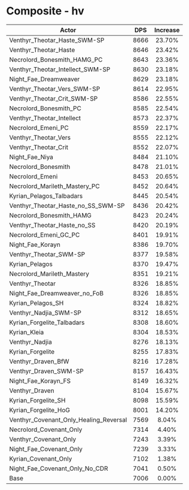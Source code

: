 # Composite - hv
| Actor | DPS | Increase |
|---|:---:|:---:|
|Venthyr_Theotar_Haste_SWM-SP|8666|23.70%|
|Venthyr_Theotar_Haste|8646|23.42%|
|Necrolord_Bonesmith_HAMG_PC|8643|23.36%|
|Venthyr_Theotar_Intellect_SWM-SP|8630|23.18%|
|Night_Fae_Dreamweaver|8629|23.18%|
|Venthyr_Theotar_Vers_SWM-SP|8614|22.95%|
|Venthyr_Theotar_Crit_SWM-SP|8586|22.55%|
|Necrolord_Bonesmith_PC|8585|22.54%|
|Venthyr_Theotar_Intellect|8573|22.37%|
|Necrolord_Emeni_PC|8559|22.17%|
|Venthyr_Theotar_Vers|8555|22.12%|
|Venthyr_Theotar_Crit|8552|22.07%|
|Night_Fae_Niya|8484|21.10%|
|Necrolord_Bonesmith|8478|21.01%|
|Necrolord_Emeni|8453|20.65%|
|Necrolord_Marileth_Mastery_PC|8452|20.64%|
|Kyrian_Pelagos_Talbadars|8445|20.54%|
|Venthyr_Theotar_Haste_no_SS_SWM-SP|8436|20.42%|
|Necrolord_Bonesmith_HAMG|8423|20.24%|
|Venthyr_Theotar_Haste_no_SS|8420|20.19%|
|Necrolord_Emeni_GC_PC|8401|19.91%|
|Night_Fae_Korayn|8386|19.70%|
|Venthyr_Theotar_SWM-SP|8377|19.58%|
|Kyrian_Pelagos|8370|19.47%|
|Necrolord_Marileth_Mastery|8351|19.21%|
|Venthyr_Theotar|8326|18.85%|
|Night_Fae_Dreamweaver_no_FoB|8326|18.85%|
|Kyrian_Pelagos_SH|8324|18.82%|
|Venthyr_Nadjia_SWM-SP|8312|18.65%|
|Kyrian_Forgelite_Talbadars|8308|18.60%|
|Kyrian_Kleia|8304|18.53%|
|Venthyr_Nadjia|8276|18.13%|
|Kyrian_Forgelite|8255|17.83%|
|Venthyr_Draven_BfW|8216|17.28%|
|Venthyr_Draven_SWM-SP|8157|16.43%|
|Night_Fae_Korayn_FS|8149|16.32%|
|Venthyr_Draven|8104|15.67%|
|Kyrian_Forgelite_SH|8098|15.59%|
|Kyrian_Forgelite_HoG|8001|14.20%|
|Venthyr_Covenant_Only_Healing_Reversal|7569|8.04%|
|Necrolord_Covenant_Only|7314|4.40%|
|Venthyr_Covenant_Only|7243|3.39%|
|Night_Fae_Covenant_Only|7239|3.33%|
|Kyrian_Covenant_Only|7102|1.38%|
|Night_Fae_Covenant_Only_No_CDR|7041|0.50%|
|Base|7006|0.00%|
